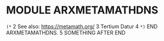 # MODULE ARXMETAMATHDNS
`(*` 2 See also: https://metamath.org/
3 Tertium Datur
4 `*)` END ARXMETAMATHDNS. 
5 SOMETHING AFTER END
